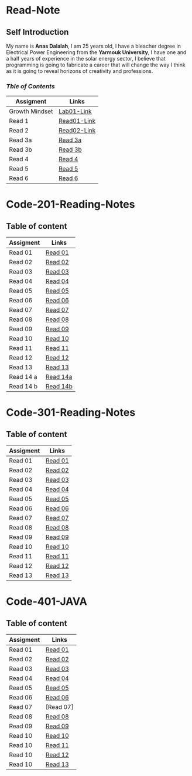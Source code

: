 # Read-Note

## Self Introduction

My name is **Anas Dalalah**, I am 25 years old, I have a bleacher degree in Electrical Power Engineering from the **Yarmouk University**, I have one and a half years of experience in the solar energy sector, I believe that programming is going to fabricate a career that will change the way I think as it is going to reveal horizons of creativity and professions.

### *Tble of Contents*

| Assigment   |Links |
| ----------- | ----------- |
| Growth Mindset    | [Lab01-Link](https://anasdalalaah.github.io/reading-notes/Lab01)       |
|Read 1 | [Read01-Link](https://anasdalalaah.github.io/reading-notes/Read01)        |
| Read 2|[Read02-Link](https://anasdalalaah.github.io/reading-notes/Read02)|
| Read 3a|[Read 3a](https://anasdalalaah.github.io/Read03/)|
| Read 3b| [Read 3b](https://anasdalalaah.github.io/Read03b/CCS)|
| Read 4 |[Read 4](https://anasdalalaah.github.io/reading-notes/Read04)|
| Read 5| [Read 5](https://anasdalalaah.github.io/reading-notes/Read05)|
| Read 6 |[Read 6](https://anasdalalaah.github.io/reading-notes/Read06)|
  

# Code-201-Reading-Notes


## Table of content 

| Assigment   | Links |
| ----------- | ----------- |
| Read 01 | [Read 01](https://anasdalalaah.github.io/reading-notes/Read01-201)|
| Read 02 | [Read 02](https://anasdalalaah.github.io/reading-notes/Class2)|
| Read 03 | [Read 03](https://anasdalalaah.github.io/reading-notes/Class03) |
| Read 04 | [Read 04](https://anasdalalaah.github.io/reading-notes/Class04) |
| Read 05 | [Read 05](https://anasdalalaah.github.io/reading-notes/Class05) |
| Read 06 | [Read 06](https://anasdalalaah.github.io/reading-notes/Class06) |
| Read 07 | [Read 07](https://anasdalalaah.github.io/reading-notes/Classes) |
| Read 08 |  [Read 08](https://anasdalalaah.github.io/reading-notes/Classe08)|
| Read 09 | [Read 09](https://anasdalalaah.github.io/reading-notes/Class09) |
| Read 10 | [Read 10](https://anasdalalaah.github.io/reading-notes/Claass10) |
| Read 11 | [Read 11](https://anasdalalaah.github.io/reading-notes/Class11)  |
| Read 12 | [Read 12](https://anasdalalaah.github.io/reading-notes/Class12) |
| Read 13 | [Read 13](https://anasdalalaah.github.io/reading-notes/Class13)  |
| Read 14 a |[Read 14a](https://anasdalalaah.github.io/reading-notes/Class14a)   |
| Read 14 b |[Read 14b](https://anasdalalaah.github.io/reading-notes/Class14b)   |


# Code-301-Reading-Notes


## Table of content 

| Assigment   | Links |
| ----------- | ----------- |
| Read 01 |[Read 01](https://anasdalalaah.github.io/reading-notes/Read01-301)|
| Read 02 |[Read 02](https://anasdalalaah.github.io/reading-notes/Read02-301) |
| Read 03 |[Read 03](https://anasdalalaah.github.io/reading-notes/Read03-301)|
| Read 04 | [Read 04](https://anasdalalaah.github.io/reading-notes/R04-301)|
| Read 05 |[Read 05](https://anasdalalaah.github.io/reading-notes/R05-301)  |
| Read 06 |[Read 06](https://anasdalalaah.github.io/reading-notes/R06-301)  |
| Read 07 |[Read 07](https://anasdalalaah.github.io/reading-notes/R07-301)  |
| Read 08 | [Read 08](https://anasdalalaah.github.io/reading-notes/R08-301) |
| Read 09 |[Read 09](https://anasdalalaah.github.io/reading-notes/R09-301) |
| Read 10 |[Read 10](https://anasdalalaah.github.io/reading-notes/R10-301) |
| Read 11 |  [Read 11](https://anasdalalaah.github.io/reading-notes/R11-301) |
| Read 12 | [Read 12](https://anasdalalaah.github.io/reading-notes/R12-301) |
| Read 13 | [Read 13](https://anasdalalaah.github.io/reading-notes/R13-301) |


# Code-401-JAVA


## Table of content 

| Assigment   | Links |
| ----------- | ----------- |
| Read 01 |[Read 01](https://anasdalalaah.github.io/reading-notes/Java01)|
| Read 02 |[Read 02](https://anasdalalaah.github.io/reading-notes/Java02)|
| Read 03 |[Read 03](https://anasdalalaah.github.io/reading-notes/Java03)|
| Read 04 |[Read 04](https://anasdalalaah.github.io/reading-notes/Java04)|
| Read 05 |[Read 05](https://anasdalalaah.github.io/reading-notes/Java05)|
| Read 06 |[Read 06](https://anasdalalaah.github.io/reading-notes/Java06)|
| Read 07 |[Read 07]  |
| Read 08 | [Read 08](https://anasdalalaah.github.io/reading-notes/Java08)|
| Read 09 |[Read 09](https://anasdalalaah.github.io/reading-notes/Java09)|
| Read 10 |[Read 10](https://anasdalalaah.github.io/reading-notes/Java10)|
| Read 10 |[Read 11](https://anasdalalaah.github.io/reading-notes/Java11)|
| Read 10 |[Read 12](https://anasdalalaah.github.io/reading-notes/Java12) |
| Read 10 |[Read 13](https://anasdalalaah.github.io/reading-notes/Java13)|
